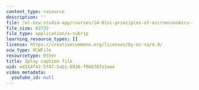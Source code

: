 ```yaml
---
content_type: resource
description: ''
file: /ol-ocw-studio-app/courses/14-01sc-principles-of-microeconomics-fall-2011/ed154f425f475ab1b936f068787e1eee_zFIB8-30YhA.vtt
file_size: 83732
file_type: application/x-subrip
learning_resource_types: []
license: https://creativecommons.org/licenses/by-nc-sa/4.0/
ocw_type: OCWFile
resourcetype: Other
title: 3play caption file
uid: ed154f42-5f47-5ab1-b936-f068787e1eee
video_metadata:
  youtube_id: null
---
```

